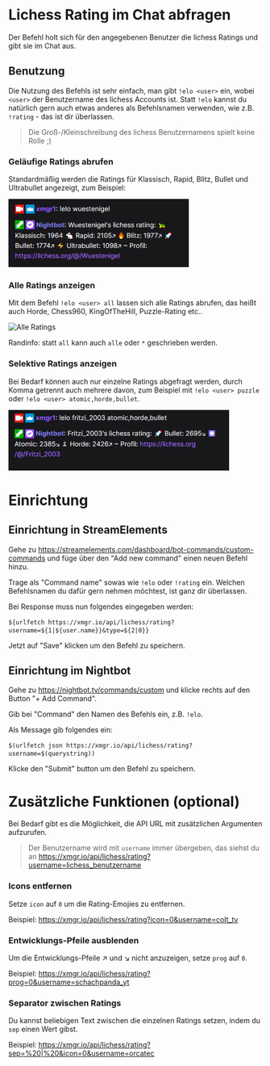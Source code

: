 # Lichess Rating im Chat abfragen

Der Befehl holt sich für den angegebenen Benutzer die lichess Ratings und gibt sie im Chat aus.

## Benutzung

Die Nutzung des Befehls ist sehr einfach, man gibt `!elo <user>` ein, wobei `<user>` der Benutzername des lichess
Accounts ist. Statt `!elo` kannst du natürlich gern auch etwas anderes als Befehlsnamen verwenden, wie z.B. `!rating` -
das ist dir überlassen.

> Die Groß-/Kleinschreibung des lichess Benutzernamens spielt keine Rolle ;)

### Geläufige Ratings abrufen

Standardmäßig werden die Ratings für Klassisch, Rapid, Blitz, Bullet und Ultrabullet angezeigt, zum Beispiel:

![Standard ratings](../images/elo-default.png)

### Alle Ratings anzeigen

Mit dem Befehl `!elo <user> all` lassen sich alle Ratings abrufen, das heißt auch Horde, Chess960, KingOfTheHill,
Puzzle-Rating etc..

![Alle Ratings](../images/img.png)

Randinfo: statt `all` kann auch `alle` oder `*` geschrieben werden.

### Selektive Ratings anzeigen

Bei Bedarf können auch nur einzelne Ratings abgefragt werden, durch Komma getrennt auch mehrere davon, zum Beispiel
mit `!elo <user> puzzle` oder `!elo <user> atomic,horde,bullet`.

![Selektive Ratings](../images/elo-selektiv.png)

# Einrichtung

## Einrichtung in StreamElements

Gehe zu https://streamelements.com/dashboard/bot-commands/custom-commands und füge über den "Add new command" einen
neuen Befehl hinzu.

Trage als "Command name" sowas wie `!elo` oder `!rating` ein. Welchen Befehlsnamen du dafür gern nehmen möchtest, ist
ganz dir überlassen.

Bei Response muss nun folgendes eingegeben werden:

```
${urlfetch https://xmgr.io/api/lichess/rating?username=${1|${user.name}}&type=${2|0}}
```

Jetzt auf "Save" klicken um den Befehl zu speichern.

## Einrichtung im Nightbot

Gehe zu https://nightbot.tv/commands/custom und klicke rechts auf den Button
"+ Add Command".

Gib bei "Command" den Namen des Befehls ein, z.B. `!elo`.

Als Message gib folgendes ein:

```
$(urlfetch json https://xmgr.io/api/lichess/rating?username=$(querystring))
```

Klicke den "Submit" button um den Befehl zu speichern.

# Zusätzliche Funktionen (optional)

Bei Bedarf gibt es die Möglichkeit, die API URL mit zusätzlichen Argumenten aufzurufen.

> Der Benutzername wird mit `username` immer übergeben, das siehst du
> an https://xmgr.io/api/lichess/rating?username=lichess_benutzername

### Icons entfernen

Setze `icon` auf `0` um die Rating-Emojies zu entfernen.

Beispiel: https://xmgr.io/api/lichess/rating?icon=0&username=colt_tv

### Entwicklungs-Pfeile ausblenden

Um die Entwicklungs-Pfeile ↗ und ↘ nicht anzuzeigen, setze `prog` auf `0`.

Beispiel: https://xmgr.io/api/lichess/rating?prog=0&username=schachpanda_yt

### Separator zwischen Ratings

Du kannst beliebigen Text zwischen die einzelnen Ratings setzen, indem du `sep` einen Wert gibst.

Beispiel: https://xmgr.io/api/lichess/rating?sep=%20|%20&icon=0&username=orcatec